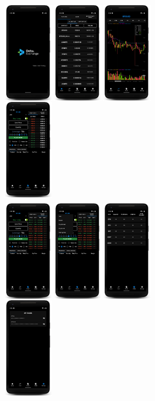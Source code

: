 <p align="left">
  <img src="https://raw.githubusercontent.com/percy-g2/DeltaExchange/master/screenshots/1.png" width="150" height="300" title="startUp">
  <img src="https://raw.githubusercontent.com/percy-g2/DeltaExchange/master/screenshots/2.png" width="150" height="300" title="home">
  <img src="https://raw.githubusercontent.com/percy-g2/DeltaExchange/master/screenshots/3.png" width="150" height="300" title="chart">
  <img src="https://raw.githubusercontent.com/percy-g2/DeltaExchange/master/screenshots/4.png" width="150" height="300" title="order">
</p>

<p align="left">
  <img src="https://raw.githubusercontent.com/percy-g2/DeltaExchange/master/screenshots/5.png" width="150" height="300" title="order">
  <img src="https://raw.githubusercontent.com/percy-g2/DeltaExchange/master/screenshots/6.png" width="150" height="300" title="order">
  <img src="https://raw.githubusercontent.com/percy-g2/DeltaExchange/master/screenshots/7.png" width="150" height="300" title="wallet">
  <img src="https://raw.githubusercontent.com/percy-g2/DeltaExchange/master/screenshots/8.png" width="150" height="300" title="settings">
</p>
